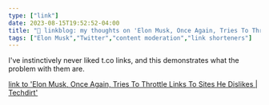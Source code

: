 ```yaml
---
type: ["link"]
date: 2023-08-15T19:52:52-04:00
title: "🔗 linkblog: my thoughts on 'Elon Musk, Once Again, Tries To Throttle Links To Sites He Dislikes | Techdirt'"
tags: ["Elon Musk","Twitter","content moderation","link shorteners"]
---
```

I've instinctively never liked t.co links, and this demonstrates what the problem with them are.  
 

[link to 'Elon Musk, Once Again, Tries To Throttle Links To Sites He Dislikes | Techdirt'](https://www.techdirt.com/2023/08/15/elon-musk-once-again-tries-to-throttle-links-to-sites-he-dislikes/)
